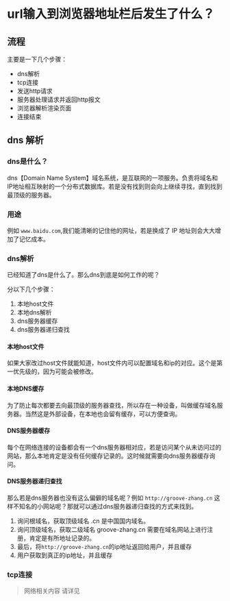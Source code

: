 # url输入到浏览器地址栏后发生了什么？
## 流程
主要是一下几个步骤：
* dns解析
* tcp连接
* 发送http请求
* 服务器处理请求并返回http报文
* 浏览器解析渲染页面
* 连接结束

## dns 解析

### dns是什么？
dns【Domain Name System】域名系统，是互联网的一项服务。负责将域名和IP地址相互映射的一个分布式数据库。若是没有找到则会向上继续寻找，直到找到最顶级的服务器。

### 用途
例如 `www.baidu.com`,我们能清晰的记住他的网址，若是换成了 IP 地址则会大大增加了记忆成本。

### dns解析
已经知道了dns是什么了。那么dns到底是如何工作的呢？

分以下几个步骤：
1. 本地host文件
2. 本地dns解析
3. dns服务器缓存
4. dns服务器递归查找

#### 本地host文件
如果大家改过host文件就能知道，host文件内可以配置域名和ip的对应。这个是第一优先级的，因为可能会被修改。

#### 本地DNS缓存
为了防止每次都要去向最顶级的服务器查找，所以存在一种设备，叫做缓存域名服务器。当然这是外部设备，在本地也会留有缓存，可以方便查询。

#### DNS服务器缓存
每个在网络连接的设备都会有一个dns服务器相对应，若是访问某个从未访问过的网站，那么本地肯定是没有任何缓存记录的。这时候就需要向dns服务器缓存询问。

#### DNS服务器递归查找
那么若是dns服务器也没有这么偏僻的域名呢？例如 `http://groove-zhang.cn` 这样不知名的小网站呢？那就可以通过dns服务器递归查找的方式来找到。
1. 询问根域名，获取顶级域名 .cn 是中国国内域名。
2. 询问顶级域名，获取二级域名 groove-zhang.cn 需要在域名网站上进行注册，肯定是有所地址记录的。
3. 最后，将`http://groove-zhang.cn`的ip地址返回给用户，并且缓存
4. 用户获取到真正的ip地址，并且缓存

### tcp连接
> 网络相关内容 请详见 

